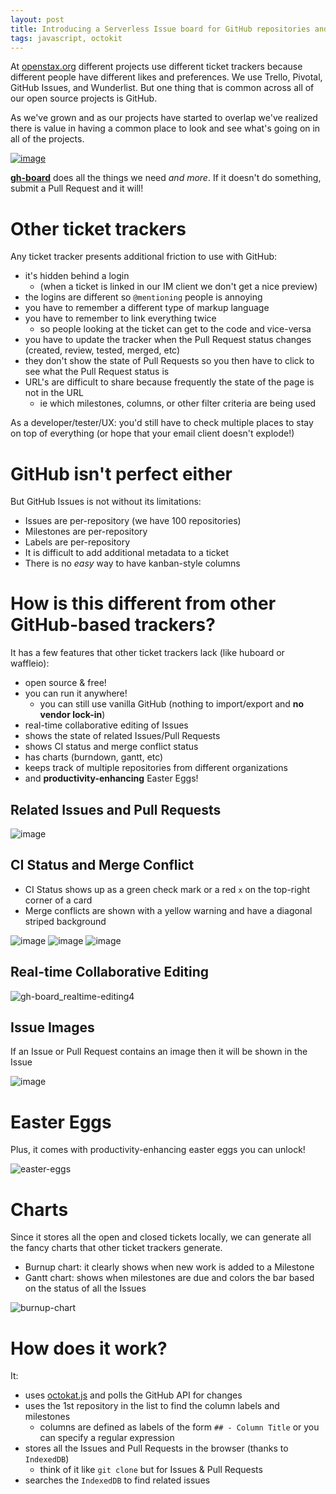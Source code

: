 ```yaml
---
layout: post
title: Introducing a Serverless Issue board for GitHub repositories and organizations!
tags: javascript, octokit
---
```


At [openstax.org](https://openstax.org) different projects use different ticket trackers because different people have different likes and preferences. We use Trello, Pivotal, GitHub Issues, and Wunderlist. But one thing that is common across all of our open source projects is GitHub.

As we've grown and as our projects have started to overlap we've realized there is value in having a common place to look and see what's going on in all of the projects.

[![image](https://cloud.githubusercontent.com/assets/253202/13620649/4ef888cc-e55f-11e5-8576-8970abba8660.png)](https://github.com/philschatz/gh-board)

**[gh-board](https://github.com/philschatz/gh-board)** does all the things we need _and more_. If it doesn't do something, submit a Pull Request and it will!

# Other ticket trackers

Any ticket tracker presents additional friction to use with GitHub:

- it's hidden behind a login
  - (when a ticket is linked in our IM client we don't get a nice preview)
- the logins are different so `@mentioning` people is annoying
- you have to remember a different type of markup language
- you have to remember to link everything twice
  - so people looking at the ticket can get to the code and vice-versa
- you have to update the tracker when the Pull Request status changes (created, review, tested, merged, etc)
- they don't show the state of Pull Requests so you then have to click to see what the Pull Request status is
- URL's are difficult to share because frequently the state of the page is not in the URL
  - ie which milestones, columns, or other filter criteria are being used

As a developer/tester/UX: you'd still have to check multiple places to stay on top of everything (or hope that your email client doesn't explode!)


# GitHub isn't perfect either

But GitHub Issues is not without its limitations:

- Issues are per-repository (we have 100 repositories)
- Milestones are per-repository
- Labels are per-repository
- It is difficult to add additional metadata to a ticket
- There is no _easy_ way to have kanban-style columns


# How is this different from other GitHub-based trackers?

It has a few features that other ticket trackers lack (like huboard or waffleio):

- open source & free!
- you can run it anywhere!
  - you can still use vanilla GitHub (nothing to import/export and **no vendor lock-in**)
- real-time collaborative editing of Issues
- shows the state of related Issues/Pull Requests
- shows CI status and merge conflict status
- has charts (burndown, gantt, etc)
- keeps track of multiple repositories from different organizations
- and **productivity-enhancing** Easter Eggs!

## Related Issues and Pull Requests

![image](https://cloud.githubusercontent.com/assets/253202/13620658/63f99478-e55f-11e5-8e9f-9babcfb69a29.png)


## CI Status and Merge Conflict

- CI Status shows up as a green check mark or a red `x` on the top-right corner of a card
- Merge conflicts are shown with a yellow warning and have a diagonal striped background

![image](https://cloud.githubusercontent.com/assets/253202/13621863/bac1f62a-e568-11e5-9761-ce41c84b4eef.png) ![image](https://cloud.githubusercontent.com/assets/253202/13621876/d1bcfeb0-e568-11e5-8a73-c5ef61645a88.png) ![image](https://cloud.githubusercontent.com/assets/253202/13621905/dfee5920-e568-11e5-94df-98a887f63d24.png)


## Real-time Collaborative Editing

![gh-board_realtime-editing4](https://cloud.githubusercontent.com/assets/253202/13621429/8c917166-e565-11e5-8e80-10fab6d51253.gif)

## Issue Images

If an Issue or Pull Request contains an image then it will be shown in the Issue

![image](https://cloud.githubusercontent.com/assets/253202/14223380/bbc026c2-f84c-11e5-9ccb-639f62aaf6d7.png)

# Easter Eggs

Plus, it comes with productivity-enhancing easter eggs you can unlock!

![easter-eggs](https://cloud.githubusercontent.com/assets/253202/14037438/185532ee-f21a-11e5-8b83-20f8cd21b753.gif)


# Charts

Since it stores all the open and closed tickets locally, we can generate all the fancy charts that other ticket trackers generate.

- Burnup chart: it clearly shows when new work is added to a Milestone
- Gantt chart: shows when milestones are due and colors the bar based on the status of all the Issues

![burnup-chart](https://cloud.githubusercontent.com/assets/253202/14406693/5e05c870-fe7d-11e5-9564-ecddb08ebe0d.png)


# How does it work?

It:

- uses [octokat.js](https://github.com/philschatz/octokat.js) and polls the GitHub API for changes
- uses the 1st repository in the list to find the column labels and milestones
  - columns are defined as labels of the form `## - Column Title` or you can specify a regular expression
- stores all the Issues and Pull Requests in the browser (thanks to `IndexedDB`)
  - think of it like `git clone` but for Issues & Pull Requests
- searches the `IndexedDB` to find related issues
